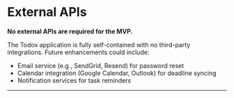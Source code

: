 # External APIs

**No external APIs are required for the MVP.**

The Todox application is fully self-contained with no third-party integrations. Future enhancements could include:
- Email service (e.g., SendGrid, Resend) for password reset
- Calendar integration (Google Calendar, Outlook) for deadline syncing
- Notification services for task reminders

---
